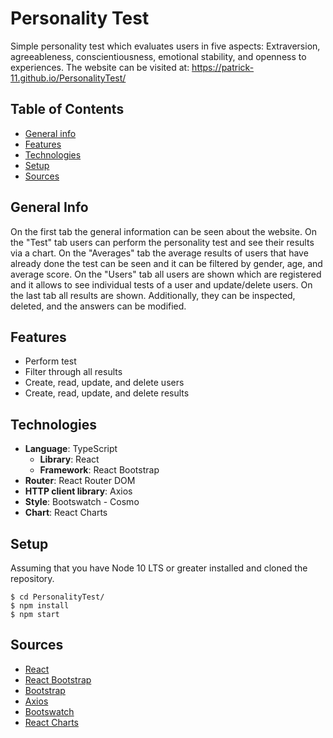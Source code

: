 # Personality Test

Simple personality test which evaluates users in five aspects: Extraversion, agreeableness, conscientiousness, emotional stability, and openness to experiences. The website can be visited at: https://patrick-11.github.io/PersonalityTest/


## Table of Contents

* [General info](#general-info)
* [Features](#features)
* [Technologies](#technologies)
* [Setup](#setup)
* [Sources](#sources)

## General Info

On the first tab the general information can be seen about the website. On the "Test" tab users can perform the personality test and see their results via a chart. On the "Averages" tab the average results of users that have already done the test can be seen and it can be filtered by gender, age, and average score. On the "Users" tab all users are shown which are registered and it allows to see individual tests of a user and update/delete users. On the last tab all results are shown. Additionally, they can be inspected, deleted, and the answers can be modified.

## Features

* Perform test
* Filter through all results
* Create, read, update, and delete users
* Create, read, update, and delete results

## Technologies

* **Language**: TypeScript
    * **Library**: React
    * **Framework**: React Bootstrap
* **Router**: React Router DOM
* **HTTP client library**: Axios
* **Style**: Bootswatch - Cosmo
* **Chart**: React Charts

## Setup

Assuming that you have Node 10 LTS or greater installed and cloned the repository.

```
$ cd PersonalityTest/
$ npm install
$ npm start
```

## Sources

* [React](https://reactjs.org/)
* [React Bootstrap](https://react-bootstrap.github.io/)
* [Bootstrap](https://getbootstrap.com/)
* [Axios](https://axios-http.com/)
* [Bootswatch](https://bootswatch.com/)
* [React Charts](https://react-charts.js.org/)
